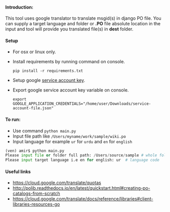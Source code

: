 #### Introduction:
This tool uses google translator to translate msgid(s) in django PO file. You can supply a target language 
and folder or **.PO** file absolute location in the input and tool will provide you translated file(s) 
in **dest** folder. 

#### Setup
- For osx or linux only.
- Install requirements by running command on console.
    
    ```pip install -r requirements.txt```
- Setup google [service account key](https://cloud.google.com/translate/docs/reference/libraries#client-libraries-usage-python).
- Export google service account key variable on console.
 
    ```export GOOGLE_APPLICATION_CREDENTIALS="/home/user/Downloads/service-account-file.json"```


#### To run:
- Use command ```python main.py```
- Input file path like ```/Users/myname/work/sample/wiki.po```
- Input language for example `ur` for `urdu` and `en` for `english`

```python
(ven) amir$ python main.py
Please input file or folder full path: /Users/source/sample # whole folder
Please input target language i.e en for english: ur  # language code
```

#### Useful links
- https://cloud.google.com/translate/quotas
- http://polib.readthedocs.io/en/latest/quickstart.html#creating-po-catalogs-from-scratch
- https://cloud.google.com/translate/docs/reference/libraries#client-libraries-resources-go
